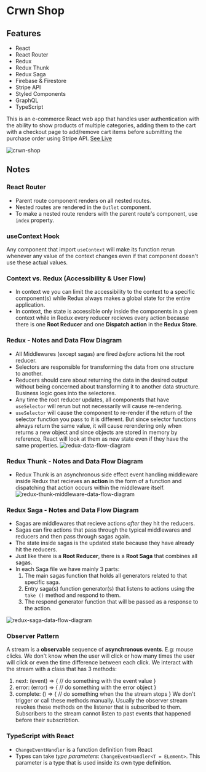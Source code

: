 # Crwn Shop
## Features
- React
- React Router
- Redux
- Redux Thunk
- Redux Saga
- Firebase & Firestore
- Stripe API
- Styled Components
- GraphQL
- TypeScript

This is an e-commerce React web app that handles user authentication with the ability to show products of multiple categories, adding them to the cart with a checkout page to add/remove cart items before submitting the purchase order using Stripe API.
[See Live](https://ecomclothing.netlify.app/)

![crwn-shop](https://i.ibb.co/3TGtdcj/crwnshop.png)

## Notes
### React Router
- Parent route component renders on all nested routes.
- Nested routes are rendered in the `Outlet` component.
- To make a nested route renders with the parent route's component, use `index` property.

### useContext Hook
Any component that import `useContext` will make its function rerun whenever any value of the context changes even if that component doesn't use these actual values.

### Context vs. Redux (Accessibility & User Flow)
- In context we you can limit the accessibility to the context to a specific component(s) while Redux always makes a global state for the entire application.
- In context, the state is accessible only inside the components in a given context while in Redux every reducer recieves every action because there is one **Root Reducer** and one **Dispatch action** in the **Redux Store**.

### Redux - Notes and Data Flow Diagram
- All Middlewares (except sagas) are fired _before_ actions hit the root reducer.
- Selectors are responsible for transforming the data from one structure to another.
- Reducers should care about returning the data in the desired output without being concerned about transforming it to another data structure. Business logic goes into the selectores.
- Any time the root reducer updates, all components that have `useSelector` will rerun but not necessarily will cause re-rendering.
- `useSelector` will cause the component to re-render if the return of the selector function you pass to it is different. But since selector functions always return the same value, it will cause rerendering only when returns a new object and since objects are stored in memory by reference, React will look at them as new state even if they have the same properties.
![redux-data-flow-diagram](https://i.ibb.co/gF2bPFq/Redux-min.png)

### Redux Thunk - Notes and Data Flow Diagram
- Redux Thunk is an asynchronous side effect event handling middleware inside Redux that recieves an **action** in the form of a function and dispatching that action occurs within the middleware itself.
![redux-thunk-middleware-data-flow-diagram](https://i.ibb.co/1Kk0kkY/Redux-thunk-min.png)

### Redux Saga - Notes and Data Flow Diagram
- Sagas are middlewares that recieve actions _after_ they hit the reducers.
- Sagas can fire actions that pass through the typical middlewares and reducers and then pass through sagas again.
- The state inside sagas is the updated state because they have already hit the reducers.
- Just like there is a **Root Reducer**, there is a **Root Saga** that combines all sagas.
- In each Saga file we have mainly 3 parts:
    1. The main sagas function that holds all generators related to that specific saga.
    2. Entry saga(s) function generator(s) that listens to actions using the `take ()` method and respond to them.
    3. The respond generator function that will be passed as a response to the action.

![redux-saga-data-flow-diagram](https://i.ibb.co/2KKJPBr/Redux-saga-min.png)


### Observer Pattern
A stream is a **observable** sequence of **asynchronous events**. E.g: mouse clicks. We don't know when the user will click or how many times the user will click or even the time difference between each click.
We interact with the stream with a class that has 3 methods:
1. next: (event) => { // do something with the event value }
2. error: (error) => { // do something with the error object }
3. complete: () => { // do something when the the stream stops }
We don't trigger or call these methods manually. Usually the observer stream revokes these methods on the listener that is subscribed to them.
Subscribers to the stream cannot listen to past events that happened before their subscribtion.

### TypeScript with React
- `ChangeEventHandler` is a function definition from React
- Types can take *type parameters*: `ChangeEventHandler<T = ELement>`. This parameter is a type that is used inside its own type definition.